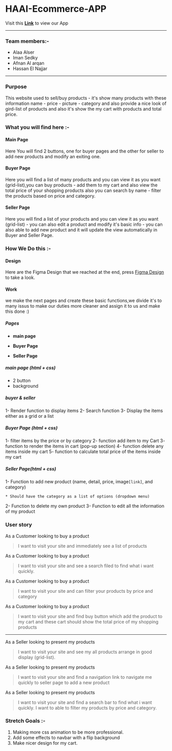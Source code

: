 # HAAI-Ecommerce-APP

Visit this **[Link](https://gsg-g9.github.io/HAAI-Ecommerce-APP)** to view our App

---

### Team members:-

- Alaa Alser
- Iman Sedky
- Afnan Al arqan
- Hassan El Najjar

---

### Purpose

This website used to sell/buy products - it's show many products with these information name - price - picture - category
and also provide a nice look of gird-list of products and also it's show the my cart with products and total price.

### What you will find here :-

#### Main Page

Here You will find 2 buttons, one for buyer pages and the other for seller to add new products and modify an exiting one.

#### Buyer Page

Here you will find a list of many products and you can view it as you want (grid-list),you can buy products - add them to my cart and also view the total price of your shopping products
also you can search by name - filter the products based on price and category.

#### Seller Page

Here you will find a list of your products and you can view it as you want (grid-list) - you can also edit a product and modify it's basic info - you can also able to add new product and it will update the view automatically in Buyer and Seller Page.

### How We Do this :-

#### Design

Here are the Figma Design that we reached at the end, press [Figma Design](https://www.figma.com/file/czog1RjIc1RKP9SlrMyFTD/Untitled?node-id=0%3A1) to take a look.

#### Work

we make the next pages and create these basic functions,we divide it's to many issus to make our duties more cleaner and assign it to us and make this done :)

##### Pages

- **main page**

- **Buyer Page**

- **Seller Page**

##### main page (html + css)

- 2 button
- background

##### buyer & seller

1- Render function to display items
2- Search function
3- Display the items either as a grid or a list

##### Buyer Page (html + css)

1- filter items by the price or by category
2- function add item to my Cart
3- function to render the items in cart (pop-up section)
4- function delete any items inside my cart
5- function to calculate total price of the items inside my cart

##### Seller Page(html + css)

1- Function to add new product (name, detail, price, image`[link]`, and category)

    * Should have the category as a list of options (dropdown menu)

2- Function to delete my own product
3- Function to edit all the information of my product

### User story

As a Customer looking to buy a product

> I want to visit your site and immediately see a list of products

As a Customer looking to buy a product

> I want to visit your site and see a search filed to find what i want quickly.

As a Customer looking to buy a product

> I want to visit your site and can filter your products by price and category

As a Customer looking to buy a product

> I want to visit your site and find buy button which add the product to my cart and these cart should show the total price of my shopping products

---

As a Seller looking to present my products

> I want to visit your site and see my all products arrange in good display (grid-list).

As a Seller looking to present my products

> I want to visit your site and find a navigation link to navigate me quickly to seller page to add a new product

As a Seller looking to present my products

> I want to visit your site and find a search bar to find what i want quickly.
> I want to able to filter my products by price and category.

### Stretch Goals :-

1. Making more css animation to be more professional.
2. Add some effects to navbar with a flip background
3. Make nicer design for my cart.
